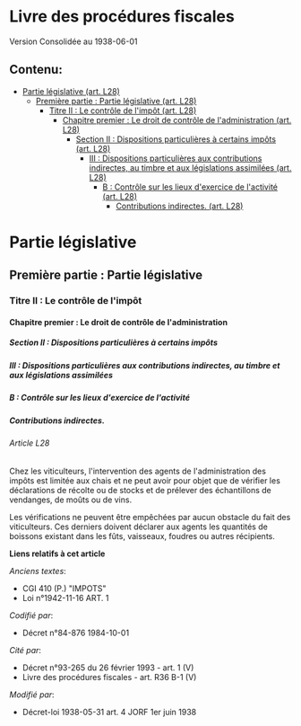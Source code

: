 # Livre des procédures fiscales  
Version Consolidée au 1938-06-01
## Contenu: 
  - [Partie législative (art. L28)](#1)
    - [Première partie : Partie législative (art. L28)](#2)
      - [Titre II : Le contrôle de l'impôt (art. L28)](#3)
        - [Chapitre premier : Le droit de contrôle de l'administration (art. L28)](#4)
          - [Section II : Dispositions particulières à certains impôts (art. L28)](#5)
            - [III : Dispositions particulières aux contributions indirectes, au timbre et aux législations assimilées (art. L28)](#6)
              - [B : Contrôle sur les lieux d'exercice de l'activité (art. L28)](#7)
                - [Contributions indirectes. (art. L28)](#8)
# Partie législative<a id=1></a>

## Première partie : Partie législative<a id=2></a>

### Titre II : Le contrôle de l'impôt<a id=3></a>

#### Chapitre premier : Le droit de contrôle de l'administration<a id=4></a>

##### Section II : Dispositions particulières à certains impôts<a id=5></a>

##### III : Dispositions particulières aux contributions indirectes, au timbre et aux législations assimilées<a id=6></a>

##### B : Contrôle sur les lieux d'exercice de l'activité<a id=7></a>

##### Contributions indirectes.<a id=8></a>

###### Article L28

Chez les viticulteurs, l'intervention des agents de l'administration des impôts est limitée aux chais et ne peut avoir pour
objet que de vérifier les déclarations de récolte ou de stocks et de prélever des échantillons de vendanges, de moûts ou de
vins.

Les vérifications ne peuvent être empêchées par aucun obstacle du fait des viticulteurs. Ces derniers doivent déclarer aux
agents les quantités de boissons existant dans les fûts, vaisseaux, foudres ou autres récipients.

**Liens relatifs à cet article**

_Anciens textes_:

  - CGI 410 (P.) "IMPOTS"
  - Loi n°1942-11-16 ART. 1

_Codifié par_:

  - Décret n°84-876 1984-10-01

_Cité par_:

  - Décret n°93-265 du 26 février 1993 - art. 1 (V)
  - Livre des procédures fiscales - art. R36 B-1 (V)

_Modifié par_:

  - Décret-loi 1938-05-31 art. 4 JORF 1er juin 1938


